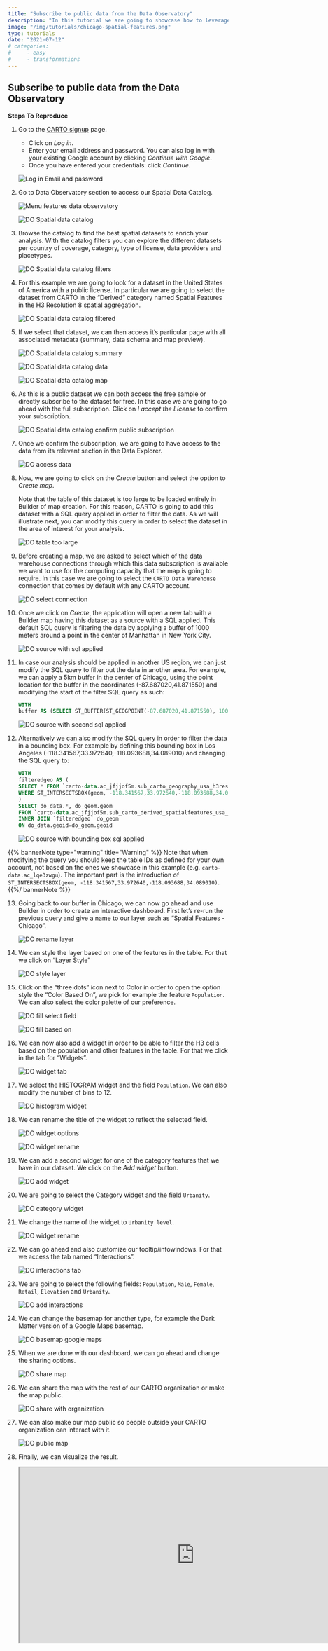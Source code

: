 ```yaml
---
title: "Subscribe to public data from the Data Observatory"
description: "In this tutorial we are going to showcase how to leverage the public data offering from our Data Observatory and use the data from a subscription to build an interactive dashboard in our map-making tool, Builder."
image: "/img/tutorials/chicago-spatial-features.png"
type: tutorials
date: "2021-07-12"
# categories:
#     - easy
#     - transformations
---
```


## Subscribe to public data from the Data Observatory

**Steps To Reproduce**

1. Go to the <a href="http://app.carto.com/signup" target="_blank">CARTO signup</a> page.
   - Click on *Log in*.
   - Enter your email address and password. You can also log in with your existing Google account by clicking *Continue with Google*.
   - Once you have entered your credentials: click *Continue*.

   ![Log in Email and password](/img/cloud-native-workspace/get-started/login.png)

2. Go to Data Observatory section to access our Spatial Data Catalog.

   ![Menu features data observatory](/img/cloud-native-workspace/tutorials/tutorial4_the_menu_features_data_observatory.png)

   ![DO Spatial data catalog](/img/cloud-native-workspace/tutorials/tutorial4_do_spatial_data_catalog_overview.png)

3. Browse the catalog to find the best spatial datasets to enrich your analysis. With the catalog filters you can explore the different datasets per country of coverage, category, type of license, data providers and placetypes. 

   ![DO Spatial data catalog filters](/img/cloud-native-workspace/tutorials/tutorial4_do_spatial_data_catalog_filters.png)

4. For this example we are going to look for a dataset in the United States of America with a public license. In particular we are going to select the dataset from CARTO in the “Derived” category named Spatial Features in the H3 Resolution 8 spatial aggregation. 

   ![DO Spatial data catalog filtered](/img/cloud-native-workspace/tutorials/tutorial4_do_spatial_data_catalog_filtered.png)

5. If we select that dataset, we can then access it’s particular page with all associated metadata (summary, data schema and map preview).

   ![DO Spatial data catalog summary](/img/cloud-native-workspace/tutorials/tutorial4_do_spatial_data_catalog_summary.png)

   ![DO Spatial data catalog data](/img/cloud-native-workspace/tutorials/tutorial4_do_spatial_data_catalog_data.png)

   ![DO Spatial data catalog map](/img/cloud-native-workspace/tutorials/tutorial4_do_spatial_data_catalog_map.png)

6. As this is a public dataset we can both access the free sample or directly subscribe to the dataset for free. In this case we are going to go ahead with the full subscription. Click on *I accept the License* to confirm your subscription.

   ![DO Spatial data catalog confirm public subscription](/img/cloud-native-workspace/tutorials/tutorial4_do_catalog_confirm_public_subscription.png)

7. Once we confirm the subscription, we are going to have access to the data from its relevant section in the Data Explorer.

   ![DO access data](/img/cloud-native-workspace/tutorials/tutorial4_do_access_data.png)

8. Now, we are going to click on the *Create* button and select the option to *Create map*. 

   Note that the table of this dataset is too large to be loaded entirely in Builder of map creation. For this reason, CARTO is going to add this dataset with a SQL query applied in order to filter the data. As we will illustrate next, you can modify this query in order to select the dataset in the area of interest for your analysis.  

   ![DO table too large](/img/cloud-native-workspace/tutorials/tutorial4_do_warning_table_too_large.png)

9. Before creating a map, we are asked to select which of the data warehouse connections through which this data subscription is available we want to use for the computing capacity that the map is going to require. In this case we are going to select the `CARTO Data Warehouse` connection that comes by default with any CARTO account.

   ![DO select connection](/img/cloud-native-workspace/tutorials/tutorial4_do_select_connection.png)

10. Once we click on *Create*, the application will open a new tab with a Builder map having this dataset as a source with a SQL applied. This default SQL query is filtering the data by applying a buffer of 1000 meters around a point in the center of Manhattan in New York City. 

    ![DO source with sql applied](/img/cloud-native-workspace/tutorials/tutorial4_do_source_with_sql_applied.png)

11. In case our analysis should be applied in another US region, we can just modify the SQL query to filter out the data in another area. For example, we can apply a 5km buffer in the center of Chicago, using the point location for the buffer in the coordinates (-87.687020,41.871550) and modifying the start of the filter SQL query as such: 

    ```sql
    WITH
    buffer AS (SELECT ST_BUFFER(ST_GEOGPOINT(-87.687020,41.871550), 10000) AS buffer_geom), ... 
    ```

    ![DO source with second sql applied](/img/cloud-native-workspace/tutorials/tutorial4_do_source_with_second_sql_applied.png)

12. Alternatively we can also modify the SQL query in order to filter the data in a bounding box. For example by defining this bounding box in Los Angeles (-118.341567,33.972640,-118.093688,34.089010) and changing the SQL query to: 

    ```sql
    WITH 
    filteredgeo AS (
    SELECT * FROM `carto-data.ac_jfjjof5m.sub_carto_geography_usa_h3res8_v1`
    WHERE ST_INTERSECTSBOX(geom, -118.341567,33.972640,-118.093688,34.089010)
    )
    SELECT do_data.*, do_geom.geom 
    FROM `carto-data.ac_jfjjof5m.sub_carto_derived_spatialfeatures_usa_h3res8_v1_yearly_v2` do_data 
    INNER JOIN `filteredgeo` do_geom 
    ON do_data.geoid=do_geom.geoid 
    ```

    ![DO source with bounding box sql applied](/img/cloud-native-workspace/tutorials/tutorial4_do_source_with_boundingbox_sql_applied.png)


{{% bannerNote type="warning" title="Warning" %}}
Note that when modifying the query you should keep the table IDs as defined for your own account, not based on the ones we showcase in this example (e.g. `carto-data.ac_lqe3zwgu`). The important part is the introduction of  `ST_INTERSECTSBOX(geom, -118.341567,33.972640,-118.093688,34.089010)`. 
{{%/ bannerNote %}}

13. Going back to our buffer in Chicago, we can now go ahead and use Builder in order to create an interactive dashboard. First let’s re-run the previous query and give a name to our layer such as “Spatial Features - Chicago”. 
    
    ![DO rename layer](/img/cloud-native-workspace/tutorials/tutorial4_do_rename_the_layer.png)

14. We can style the layer based on one of the features in the table. For that we click on “Layer Style”

    ![DO style layer](/img/cloud-native-workspace/tutorials/tutorial4_do_style_the_layer.png)

15. Click on the “three dots” icon next to Color in order to open the option style the “Color Based On”, we pick for example the feature `Population`. We can also select the color palette of our preference. 

    ![DO fill select field](/img/cloud-native-workspace/tutorials/tutorial4_do_fill_select_field.png)

    ![DO fill based on](/img/cloud-native-workspace/tutorials/tutorial4_do_fill_based_on.png)

16. We can now also add a widget in order to be able to filter the H3 cells based on the population and other features in the table. For that we click in the tab for “Widgets”.

    ![DO widget tab](/img/cloud-native-workspace/tutorials/tutorial4_do_widget_tab.png)

17. We select the HISTOGRAM widget and the field `Population`. We can also modify the number of bins to 12.

    ![DO histogram widget](/img/cloud-native-workspace/tutorials/tutorial4_do_histogram_widget.png)

18. We can rename the title of the widget to reflect the selected field. 

    ![DO widget options](/img/cloud-native-workspace/tutorials/tutorial4_do_widget_options.png)

    ![DO widget rename](/img/cloud-native-workspace/tutorials/tutorial4_do_widget_rename.png)

19. We can add a second widget for one of the category features that we have in our dataset. We click on the *Add widget* button.

    ![DO add widget](/img/cloud-native-workspace/tutorials/tutorial4_do_add_widget.png)

20. We are going to select the Category widget and the field `Urbanity`. 

    ![DO category widget](/img/cloud-native-workspace/tutorials/tutorial4_do_category_widget.png)

21. We change the name of the widget to `Urbanity level`.

    ![DO widget rename](/img/cloud-native-workspace/tutorials/tutorial4_do_widget_rename.png)

22. We can go ahead and also customize our tooltip/infowindows. For that we access the tab named “Interactions”.

    ![DO interactions tab](/img/cloud-native-workspace/tutorials/tutorial4_do_interactions_tab.png)

23. We are going to select the following fields: `Population`, `Male`, `Female`, `Retail`, `Elevation` and `Urbanity`.

    ![DO add interactions](/img/cloud-native-workspace/tutorials/tutorial4_do_add_interactions.png)

24. We can change the basemap for another type, for example the Dark Matter version of a Google Maps basemap. 

    ![DO basemap google maps](/img/cloud-native-workspace/tutorials/tutorial4_do_basemap_google_maps.png)

25.  When we are done with our dashboard, we can go ahead and change the sharing options. 

     ![DO share map](/img/cloud-native-workspace/tutorials/tutorial4_do_share_map.png)

26. We can share the map with the rest of our CARTO organization or make the map public. 

    ![DO share with organization](/img/cloud-native-workspace/tutorials/tutorial4_do_share_with_organization.png)

27. We can also make our map public so people outside your CARTO organization can interact with it.

    ![DO public map](/img/cloud-native-workspace/tutorials/tutorial4_do_public_map.png)

28. Finally, we can visualize the result.

    <iframe width="800px" height="400px" src="https://gcp-us-east1.app.carto.com/map/1a5df119-c536-4b9c-a657-c0b372d8f89d"></iframe>